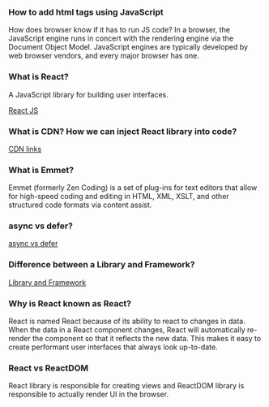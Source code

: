 ### How to add html tags using JavaScript

How does browser know if it has to run JS code?
In a browser, the JavaScript engine runs in concert with the rendering engine via the Document Object Model. JavaScript engines are typically developed by web browser vendors, and every major browser has one.

### What is React?

A JavaScript library for building user interfaces.

[React JS](https://reactjs.org/)

### What is CDN? How we can inject React library into code?

[CDN links](https://reactjs.org/docs/cdn-links.html)

### What is Emmet?

Emmet (formerly Zen Coding) is a set of plug-ins for text editors that allow for high-speed coding and editing in HTML, XML, XSLT, and other structured code formats via content assist.

### async vs defer?

[async vs defer](https://codedamn.com/news/javascript/async-and-defer-in-script-tag)

### Difference between a Library and Framework?

[Library and Framework](https://www.freecodecamp.org/news/the-difference-between-a-framework-and-a-library-bd133054023f/)

### Why is React known as React?

React is named React because of its ability to react to changes in data. When the data in a React component changes, React will automatically re-render the component so that it reflects the new data. This makes it easy to create performant user interfaces that always look up-to-date.

### React vs ReactDOM

React library is responsible for creating views and ReactDOM library is responsible to actually render UI in the browser.

